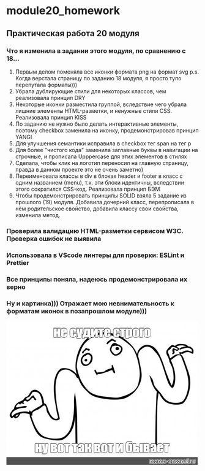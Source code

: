 # module20_homework
## Практическая работа 20 модуля
### Что я изменила в задании этого модуля, по сравнению с 18...
1. Первым делом поменяла все иконки формата png на формат svg
p.s. Когда верстала страницу по заданию 18 модуля, я просто тупо перепутала форматы)))
2. Убрала дублирующие стили для некоторых классов, чем реализовала принцип DRY
3. Некоторые иконки разместила группой, вследствие чего убрала лишние элементы HTML-разметки, и ненужные стили CSS. Реализовала принцип KISS
4. По заданию не нужно было делать интерактивные элементы, поэтому checkbox заменила на иконку, продемонстрировав принцип YANGI
5. Для улучшения семантики исправила в checkbox тег span на тег p
6. Для более "чистого кода" заменила заглавные буквы в навигации на строчные, и прописала Upppercase для этих элементов в стилях
7. Сделала, чтобы клик на логотип переносил на главную страницу, правда в данном проекте это не очень заметно)
8. Переименовала классы в div в блоках header и footer в класс с одним названием (menu), т.к. эти блоки идентичны, вследствии этого сократился CSS-код. Реализовала принцип БЭМ
9. Чтобы продемонстрировать принципы SOLID взяла 5 задание из прошлого (19) модуля. Добавила дочерний класс, перепрописала в нём родительское свойство, добавила классу свои свойства, изменила метод. 
### Проверила валидацию HTML-разметки сервисом W3C. Проверка ошибок не выявила
### Использовала в VScode линтеры для проверки: ESLint и Prettier
### Все принципы поняла, надеюсь продемонстрировала их верно
### Ну и картинка))) Отражает мою невнимательность к форматам иконок в позапрошлом модуле)))
![oops](./oops.jpg)
